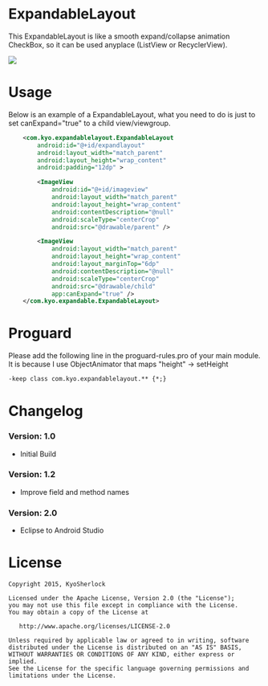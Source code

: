 # ExpandableLayout 

This ExpandableLayout is like a smooth expand/collapse animation CheckBox, so it can be used anyplace (ListView or RecyclerView).

![](https://github.com/KyoSherlock/ExpandableLayout/raw/master/screenshots/expandablelayout_screenshot.gif)

# Usage

Below is an example of a ExpandableLayout, what you need to do is just to set canExpand="true" to a child view/viewgroup.

```xml
    <com.kyo.expandablelayout.ExpandableLayout
        android:id="@+id/expandlayout"
        android:layout_width="match_parent"
        android:layout_height="wrap_content"
        android:padding="12dp" >

        <ImageView
            android:id="@+id/imageview"
            android:layout_width="match_parent"
            android:layout_height="wrap_content"
            android:contentDescription="@null"
            android:scaleType="centerCrop"
            android:src="@drawable/parent" />

        <ImageView
            android:layout_width="match_parent"
            android:layout_height="wrap_content"
            android:layout_marginTop="6dp"
            android:contentDescription="@null"
            android:scaleType="centerCrop"
            android:src="@drawable/child"
            app:canExpand="true" />
    </com.kyo.expandable.ExpandableLayout>
```
# Proguard
Please add the following line in the proguard-rules.pro of your main module. It is because I use ObjectAnimator that maps "height" -> setHeight

```xml
-keep class com.kyo.expandablelayout.** {*;}
```

# Changelog

### Version: 1.0
  * Initial Build
  
### Version: 1.2
  * Improve field and method names
  
### Version: 2.0
  * Eclipse to Android Studio
  
# License

    Copyright 2015, KyoSherlock
    
    Licensed under the Apache License, Version 2.0 (the "License");
    you may not use this file except in compliance with the License.
    You may obtain a copy of the License at
    
       http://www.apache.org/licenses/LICENSE-2.0
    
    Unless required by applicable law or agreed to in writing, software
    distributed under the License is distributed on an "AS IS" BASIS,
    WITHOUT WARRANTIES OR CONDITIONS OF ANY KIND, either express or implied.
    See the License for the specific language governing permissions and
    limitations under the License.
